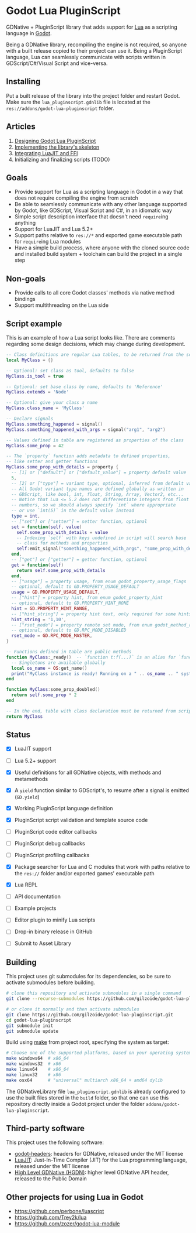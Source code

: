 # Godot Lua PluginScript

GDNative + PluginScript library that adds support for [Lua](https://www.lua.org/)
as a scripting language in [Godot](https://godotengine.org/).

Being a GDNative library, recompiling the engine is not required, so anyone
with a built release copied to their project can use it.
Being a PluginScript language, Lua can seamlessly communicate with scripts
written in GDScript/C#/Visual Script and vice-versa.


## Installing

Put a built release of the library into the project folder and restart Godot.
Make sure the `lua_pluginscript.gdnlib` file is located at the
`res://addons/godot-lua-pluginscript` folder.


## Articles

1. [Designing Godot Lua PluginScript](blog/1-design-en.md)
2. [Implementing the library's skeleton](blog/2-infrastructure-en.md)
3. [Integrating LuaJIT and FFI](blog/3-luajit-callbacks-en.md)
4. Initializing and finalizing scripts (TODO)


## Goals

- Provide support for Lua as a scripting language in Godot in a way that does
  not require compiling the engine from scratch
- Be able to seamlessly communicate with any other language supported by Godot,
  like GDScript, Visual Script and C#, in an idiomatic way
- Simple script description interface that doesn't need `require`ing anything
- Support for LuaJIT and Lua 5.2+
- Support paths relative to `res://*` and exported game executable path for
  `require`ing Lua modules
- Have a simple build process, where anyone with the cloned source code and
  installed build system + toolchain can build the project in a single step


## Non-goals

- Provide calls to all core Godot classes' methods via native method bindings
- Support multithreading on the Lua side


## Script example

This is an example of how a Lua script looks like. There are comments regarding
some design decisions, which may change during development.

```lua
-- Class definitions are regular Lua tables, to be returned from the script
local MyClass = {}

-- Optional: set class as tool, defaults to false
MyClass.is_tool = true

-- Optional: set base class by name, defaults to 'Reference'
MyClass.extends = 'Node'

-- Optional: give your class a name
MyClass.class_name = 'MyClass'

-- Declare signals
MyClass.something_happened = signal()
MyClass.something_happened_with_args = signal("arg1", "arg2")

-- Values defined in table are registered as properties of the class
MyClass.some_prop = 42

-- The `property` function adds metadata to defined properties,
-- like setter and getter functions
MyClass.some_prop_with_details = property {
  -- [1] or ["default"] or ["default_value"] = property default value
  5,
  -- [2] or ["type"] = variant type, optional, inferred from default value
  -- All Godot variant type names are defined globally as written in
  -- GDScript, like bool, int, float, String, Array, Vector2, etc...
  -- Notice that Lua <= 5.2 does not differentiate integers from float
  -- numbers, so we should always specify `int` where appropriate
  -- or use `int(5)` in the default value instead
  type = int,
  -- ["set"] or ["setter"] = setter function, optional
  set = function(self, value)
    self.some_prop_with_details = value
    -- Indexing `self` with keys undefined in script will search base
    -- class for methods and properties
    self:emit_signal("something_happened_with_args", "some_prop_with_details", value)
  end,
  -- ["get"] or ["getter"] = getter function, optional
  get = function(self)
    return self.some_prop_with_details
  end,
  -- ["usage"] = property usage, from enum godot_property_usage_flags
  -- optional, default to GD.PROPERTY_USAGE_DEFAULT
  usage = GD.PROPERTY_USAGE_DEFAULT,
  -- ["hint"] = property hint, from enum godot_property_hint
  -- optional, default to GD.PROPERTY_HINT_NONE
  hint = GD.PROPERTY_HINT_RANGE,
  -- ["hint_string"] = property hint text, only required for some hints
  hint_string = '1,10',
  -- ["rset_mode"] = property remote set mode, from enum godot_method_rpc_mode
  -- optional, default to GD.RPC_MODE_DISABLED
  rset_mode = GD.RPC_MODE_MASTER,
}

-- Functions defined in table are public methods
function MyClass:_ready()  -- `function t:f(...)` is an alias for `function t.f(self, ...)`
  -- Singletons are available globally
  local os_name = OS:get_name()
  print("MyClass instance is ready! Running on a " .. os_name .. " system")
end

function MyClass:some_prop_doubled()
  return self.some_prop * 2
end

-- In the end, table with class declaration must be returned from script
return MyClass
```


## Status

- [X] LuaJIT support
- [ ] Lua 5.2+ support
- [X] Useful definitions for all GDNative objects, with methods and metamethods
- [X] A `yield` function similar to GDScript's, to resume after a signal is
  emitted (`GD.yield`)
- [X] Working PluginScript language definition
- [X] PluginScript script validation and template source code
- [ ] PluginScript code editor callbacks
- [ ] PluginScript debug callbacks
- [ ] PluginScript profiling callbacks
- [X] Package searcher for Lua and C modules that work with paths relative to
  the `res://` folder and/or exported games' executable path
- [X] Lua REPL
- [ ] API documentation
- [ ] Example projects
- [ ] Editor plugin to minify Lua scripts
- [ ] Drop-in binary release in GitHub
- [ ] Submit to Asset Library


## Building

This project uses git submodules for its dependencies, so be sure to activate
submodules before building.

```sh
# clone this repository and activate submodules in a single command
git clone --recurse-submodules https://github.com/gilzoide/godot-lua-pluginscript.git

# or clone it normally and then activate submodules
git clone https://github.com/gilzoide/godot-lua-pluginscript.git
cd godot-lua-pluginscript
git submodule init
git submodule update
```

Build using [make](https://www.gnu.org/software/make/) from project root,
specifying the system as target:

```sh
# Choose one of the supported platforms, based on your operating system
make windows64  # x86_64
make windows32  # x86
make linux64    # x86_64
make linux32    # x86
make osx64      # "universal" multiarch x86_64 + amd64 dylib
```

The GDNativeLibrary file `lua_pluginscript.gdnlib` is already configured to use
the built files stored in the `build` folder, so that one can use this
repository directly inside a Godot project under the folder
`addons/godot-lua-pluginscript`.


## Third-party software

This project uses the following software:

- [godot-headers](https://github.com/godotengine/godot-headers): headers for
  GDNative, released under the MIT license
- [LuaJIT](https://luajit.org/luajit.html): Just-In-Time Compiler (JIT) for the
  Lua programming language, released under the MIT license
- [High Level GDNative (HGDN)](https://github.com/gilzoide/high-level-gdnative):
  higher level GDNative API header, released to the Public Domain


## Other projects for using Lua in Godot

- https://github.com/perbone/luascript
- https://github.com/Trey2k/lua
- https://github.com/zozer/godot-lua-module
